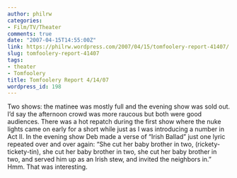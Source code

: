 ```yaml
---
author: philrw
categories:
- Film/TV/Theater
comments: true
date: "2007-04-15T14:55:00Z"
link: https://philrw.wordpress.com/2007/04/15/tomfoolery-report-41407/
slug: tomfoolery-report-41407
tags:
- theater
- Tomfoolery
title: Tomfoolery Report 4/14/07
wordpress_id: 198
---
```


Two shows: the matinee was mostly full and the evening show was sold out. I’d say the afternoon crowd was more raucous but both were good audiences. There was a hot repatch during the first show where the nuke lights came on early for a short while just as I was introducing a number in Act II. In the evening show Deb made a verse of “Irish Ballad”
just one lyric repeated over and over again: “She cut her baby brother in two, (rickety-tickety-tin), she cut her baby brother in two, she cut her baby brother in two, and served him up as an Irish stew, and invited the neighbors in.” Hmm. That was interesting.
